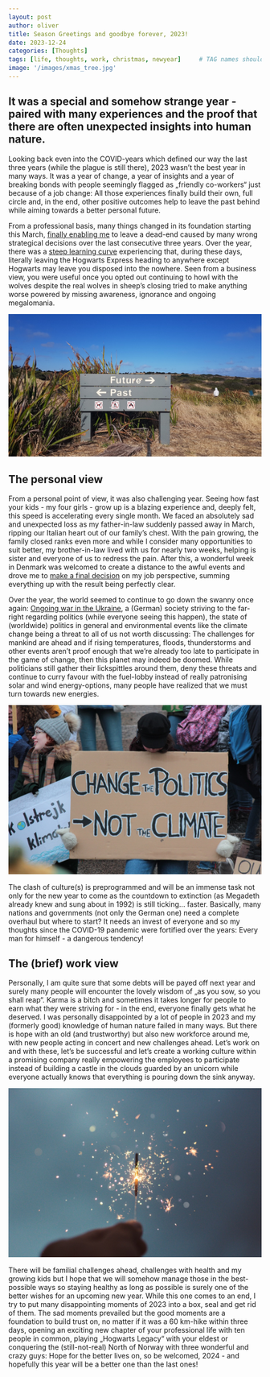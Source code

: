 ```yaml
---
layout: post
author: oliver
title: Season Greetings and goodbye forever, 2023!
date: 2023-12-24
categories: [Thoughts]
tags: [life, thoughts, work, christmas, newyear]     # TAG names should always be lowercase
image: '/images/xmas_tree.jpg'
---
```


## It was a special and somehow strange year - paired with many experiences and the proof that there are often unexpected insights into human nature.

Looking back even into the COVID-years which defined our way the last three years (while the plague is still there), 2023 wasn’t the best year in many ways. It was a year of change, a year of insights and a year of breaking bonds with people seemingly flagged as „friendly co-workers“ just because of a job change: All those experiences finally build their own, full circle and, in the end, other positive outcomes help to leave the past behind while aiming towards a better personal future.

From a professional basis, many things changed in its foundation starting this March, [finally enabling me](../The-best-way-to-predict-your-future-is-to-create-it/) to leave a dead-end caused by many wrong strategical decisions over the last consecutive three years. Over the year, there was a [steep learning curve](../Stop-worrying-about-people-that-arent-worried-about-you/) experiencing that, during these days, literally leaving the Hogwarts Express heading to anywhere except Hogwarts may leave you disposed into the nowhere. Seen from a business view, you were useful once you opted out continuing to howl with the wolves despite the real wolves in sheep’s closing tried to make anything worse powered by missing awareness, ignorance and ongoing megalomania. 

![Past or future?](../images/hadija-9cgMKmZyhH0-unsplash.jpg)

## The personal view

From a personal point of view, it was also challenging year. Seeing how fast your kids - my four girls - grow up is a blazing experience and, deeply felt, this speed is accelerating every single month. We faced an absolutely sad and unexpected loss as my father-in-law suddenly passed away in March, ripping our Italian heart out of our family’s chest. With the pain growing, the family closed ranks even more and while I consider many opportunities to suit better, my brother-in-law lived with us for nearly two weeks, helping is sister and everyone of us to redress the pain. After this, a wonderful week in Denmark was welcomed to create a distance to the awful events and drove me to [make a final decision](../The-best-way-to-predict-your-future-is-to-create-it/) on my job perspective, summing everything up with the result being perfectly clear.

Over the year, the world seemed to continue to go down the swanny once again: [Ongoing war in the Ukraine](../The-only-thing-we-have-to-fear-on-the-planet-is-man/), a (German) society striving to the far-right regarding politics (while everyone seeing this happen), the state of (worldwide) politics in general and environmental events like the climate change being a threat to all of us not worth discussing: The challenges for mankind are ahead and if rising temperatures, floods, thunderstorms and other events aren’t proof enough that we’re already too late to participate in the game of change, then this planet may indeed be doomed. While politicians still gather their lickspittles around them, deny these threats and continue to curry favour with the fuel-lobby instead of really patronising solar and wind energy-options, many people have realized that we must turn towards new energies.

![Change politics](../images/tania-malrechauffe-Tq7lbAeF9BQ-unsplash.jpg)

The clash of culture(s) is preprogrammed and will be an immense task not only for the new year to come as the countdown to extinction (as Megadeth already knew and sung about in 1992) is still ticking... faster. Basically, many nations and governments (not only the German one) need a complete overhaul but where to start? It needs an invest of everyone and so my thoughts since the COVID-19 pandemic were fortified over the years: Every man for himself - a dangerous tendency!

## The (brief) work view

Personally, I am quite sure that some debts will be payed off next year and surely many people will encounter the lovely wisdom of „as you sow, so you shall reap“. Karma is a bitch and sometimes it takes longer for people to earn what they were striving for - in the end, everyone finally gets what he deserved. I was personally disappointed by a lot of people in 2023 and my (formerly good) knowledge of human nature failed in many ways. But there is hope with an old (and trustworthy) but also new workforce around me, with new people acting in concert and new challenges ahead. Let’s work on and with these, let’s be successful and let’s create a working culture within a promising company really empowering the employees to participate instead of building a castle in the clouds guarded by an unicorn while everyone actually knows that everything is pouring down the sink anyway.

![New year](../images/cristian-escobar-abkEAOjnY0s-unsplash.jpg)

There will be familial challenges ahead, challenges with health and my growing kids but I hope that we will somehow manage those in the best-possible ways so staying healthy as long as possible is surely one of the better wishes for an upcoming new year. While this one comes to an end, I try to put many disappointing moments of 2023 into a box, seal and get rid of them. The sad moments prevailed but the good moments are a foundation to build trust on, no matter if it was a 60 km-hike within three days, opening an exciting new chapter of your professional life with ten people in common, playing „Hogwarts Legacy“ with your eldest or conquering the (still-not-real) North of Norway with three wonderful and crazy guys: Hope for the better lives on, so be welcomed, 2024 - and hopefully this year will be a better one than the last ones!


